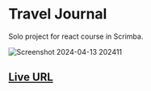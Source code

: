 # Travel Journal
Solo project for react course in Scrimba.

![Screenshot 2024-04-13 202411](https://github.com/polcuenca/Travel-Journal/assets/115073490/1bf6d5dc-b3a9-4ff0-be94-cf614fb9f90a)

## [Live URL](https://pol-travel-journal.netlify.app) 

